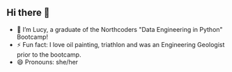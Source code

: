 ## Hi there 👋
- 🌱 I’m Lucy, a graduate of the Northcoders "Data Engineering in Python" Bootcamp!
- ⚡ Fun fact: I love oil painting, triathlon and was an Engineering Geologist prior to the bootcamp.
- 😄 Pronouns: she/her
